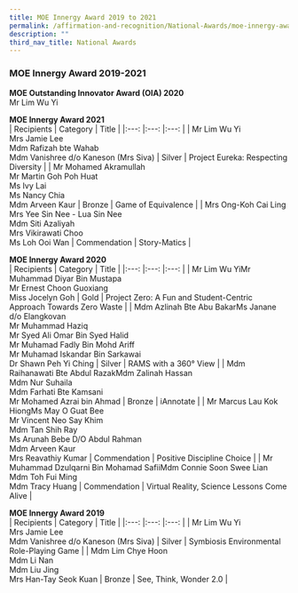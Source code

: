 ```yaml
---
title: MOE Innergy Award 2019 to 2021
permalink: /affirmation-and-recognition/National-Awards/moe-innergy-award-2019-to-2021/
description: ""
third_nav_title: National Awards
---
```

### MOE Innergy Award 2019-2021

<b>MOE Outstanding Innovator Award (OIA) 2020</b><br>
Mr Lim Wu Yi

<b> MOE Innergy Award 2021</b><br>
| Recipients 	| Category 	| Title 	|
|:---:	|:---:	|:---:	|
| Mr Lim Wu Yi<br>Mrs Jamie Lee<br>Mdm Rafizah bte Wahab<br>Mdm Vanishree d/o Kaneson (Mrs Siva) 	| Silver 	| Project Eureka: Respecting Diversity  	|
| Mr Mohamed Akramullah<br>Mr Martin Goh Poh Huat<br>Ms Ivy Lai<br>Ms Nancy Chia<br>Mdm Arveen Kaur 	| Bronze 	| Game of Equivalence 	|
| Mrs Ong-Koh Cai Ling<br>Mrs Yee Sin Nee - Lua Sin Nee<br>Mdm Siti Azaliyah	<br>Mrs Vikirawati Choo<br>Ms Loh Ooi Wan 	|  Commendation 	| Story-Matics  	|

<b> MOE Innergy Award 2020</b><br>
| Recipients 	| Category 	| Title 	|
|:---:	|:---:	|:---:	|
| Mr Lim Wu YiMr Muhammad Diyar Bin Mustapa	<br>Mr Ernest Choon Guoxiang <br>Miss Jocelyn Goh 	| Gold 	| Project Zero:  A Fun and Student-Centric Approach Towards Zero Waste 	|
| Mdm Azlinah Bte Abu BakarMs Janane d/o Elangkovan	<br>Mr Muhammad Haziq <br>Mr Syed Ali Omar Bin Syed Halid<br>Mr Muhamad Fadly Bin Mohd Ariff<br>Mr Muhamad Iskandar Bin Sarkawai<br>Dr Shawn Peh Yi Ching  	| Silver 	| RAMS with a 360° View 	|
| Mdm Raihanawati Bte Abdul RazakMdm Zalinah Hassan<br>Mdm Nur Suhaila <br>Mdm Farhati Bte Kamsani<br>Mr Mohamed Azrai bin Ahmad 	|  Bronze 	|  iAnnotate  	|
|  Mr Marcus Lau Kok HiongMs May O Guat Bee<br>Mr Vincent Neo Say Khim<br>Mdm Tan Shih Ray<br>Ms Arunah Bebe D/O Abdul Rahman<br>Mdm Arveen Kaur<br>Mrs Reavathiy Kumar 	| Commendation  	| Positive Discipline Choice 	|
| Mr Muhammad Dzulqarni Bin Mohamad SafiiMdm Connie Soon Swee Lian<br>Mdm Toh Fui Ming<br>Mdm Tracy Huang 	|  Commendation  	|  Virtual Reality, Science Lessons Come Alive 	|

<b> MOE Innergy Award 2019</b><br>
| Recipients 	| Category 	| Title 	|
|:---:	|:---:	|:---:	|
| Mr Lim Wu Yi<br>Mrs Jamie Lee<br>Mdm Vanishree d/o Kaneson (Mrs Siva) 	| Silver 	| Symbiosis Environmental Role-Playing Game 	|
| Mdm Lim Chye Hoon<br>Mdm Li Nan<br>Mdm Liu Jing<br>Mrs Han-Tay Seok Kuan 	| Bronze 	| See, Think, Wonder 2.0 	|
